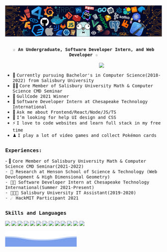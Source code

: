 ![](https://github.com/jacobduncan00/jacobduncan00/blob/master/header_.png)

## <p align="center"><h4 align="center"><samp>☆ An Undergraduate, Software Developer Intern, and Web Developer ☆</samp></h4></p>

<div>
<img align="right" src="https://media.giphy.com/media/yuI7fL5cR1YeA/giphy.gif?cid=ecf05e476lpdqb3xdnsmexxs3zl5y3t3gjfkvk679ckyt3fh&rid=giphy.gif&ct=g" width="40%"/>
  <br>

- 👷 <samp>Currently pursuing Bachelor's in Computer Science(2018-2022) from Salisbury University
- ✍🏻 <samp>Core Member of Salisbury University Math & Computer Science CMD Seminar
- 🥇 <samp>GullCode 2021 Winner
- 💼 <samp>Software Developer Intern at Chesapeake Technology International
- 💬 <samp>Ask me about Frontend/React/Node/JS/TS
- 🤔 <samp>I’m looking for help UI design and CSS
- ⚡ <samp>I love to code websites and learn full stack in my free time
- ♟ <samp>I play a lot of video games and collect Pokémon cards
</div>
  
##

<div>
<h3><b><samp>Experiences:</samp></b></h3>
- 👷 <samp>Core Member of Salisbury University Math & Computer Science CMD Seminar(2021-2022)<br>
- 🔬 <samp>Research at Henson School of Science & Technology (Web Development & High Dimensional Geometry)<br>
- 🕵🏻 <samp>Software Developer Intern at Chesapeake Technology International(Summer 2021-Present)<br>
- 👨🏾‍💻 <samp>Salisbury University IT Assistant(2019-2020)<br>
- ☄️ <samp>HackMIT Participant 2021<br>
</div>

##
<h3><b><samp>Skills and Languages</samp></b></h3>

<span>
<img src="https://img.icons8.com/color/48/000000/nodejs.png"/>
<img src="https://img.icons8.com/color/48/000000/javascript--v1.png"/>
<img src="https://img.icons8.com/color/48/000000/typescript.png"/>
<img src="https://img.icons8.com/color/48/000000/vue-js.png"/>
<img src="https://img.icons8.com/color/48/000000/react-native.png"/>
<img src="https://user-images.githubusercontent.com/35266067/131777606-85452d28-9b2e-4825-a518-1bbfc4d5f5ba.png"/>
<img src="https://user-images.githubusercontent.com/35266067/131777548-11fa0d17-bd4e-4a13-84b8-d1f063677639.png"/>
<img src="https://img.icons8.com/color/48/000000/css3.png"/>
<img src="https://img.icons8.com/color/48/000000/html-5--v1.png"/>
<img src="https://img.icons8.com/color/48/000000/c-programming.png"/>
<img src="https://img.icons8.com/color/48/000000/golang.png"/>
<img src="https://img.icons8.com/color/48/000000/mysql-logo.png"/>
<img src="https://img.icons8.com/fluency/48/000000/laravel.png"/>
 
</span>

![](https://github.com/amandewatnitrr/amandewatnitrr/blob/main/imgs/bottom_header.svg)
